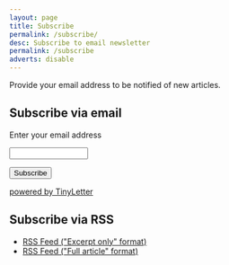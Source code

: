 ```yaml
---
layout: page
title: Subscribe
permalink: /subscribe/
desc: Subscribe to email newsletter
permalink: /subscribe
adverts: disable
---
```


Provide your email address to be notified of new articles.

## Subscribe via email
 <form class="emailSubscribeForm"
    action="https://tinyletter.com/jackbarker"
    method="post"
    target="popupwindow"
    onsubmit="window.open('https://tinyletter.com/jackbarker', 'popupwindow', 'scrollbars=yes,width=800,height=600');return true">
    <p>
        <label for="tlemail">Enter your email address</label>
    </p>
    <p>
        <input type="text" style="width:140px" name="email" id="tlemail" />
    </p>
    <input type="hidden" value="1" name="embed"/>
    <input type="submit" value="Subscribe" />
    <p class="poweredByTL">
        <a href="https://tinyletter.com" target="_blank">powered by TinyLetter</a>
    </p>
 </form>


## Subscribe via RSS
<ul>
    <li><a href="{{ "/feed.xml" | prepend: site.baseurl }}">RSS Feed ("Excerpt only" format)</a></li>
    <li><a href="{{ "/longform-feed.xml" | prepend: site.baseurl }}">RSS Feed ("Full article" format)</a></li>
</ul>